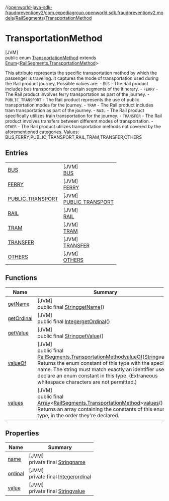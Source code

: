 //[openworld-java-sdk-fraudpreventionv2](../../../../index.md)/[com.expediagroup.openworld.sdk.fraudpreventionv2.models](../../index.md)/[RailSegments](../index.md)/[TransportationMethod](index.md)

# TransportationMethod

[JVM]\
public enum [TransportationMethod](index.md) extends [Enum](https://docs.oracle.com/javase/8/docs/api/java/lang/Enum.html)&lt;[RailSegments.TransportationMethod](index.md)&gt;

This attribute represents the specific transportation method by which the passenger is traveling. It captures the mode of transportation used during the Rail product journey, Possible values are:     - `BUS` - The Rail product includes bus transportation for certain segments of the itinerary.     - `FERRY` - The Rail product involves ferry transportation as part of the journey.     - `PUBLIC_TRANSPORT` - The Rail product represents the use of public transportation modes for the journey.     - `TRAM` - The Rail product includes tram transportation as part of the journey.     - `RAIL` - The Rail product specifically utilizes train transportation for the journey.     - `TRANSFER` - The Rail product involves transfers between different modes of transportation.     - `OTHER` - The Rail product utilizes transportation methods not covered by the aforementioned categories. Values: BUS,FERRY,PUBLIC_TRANSPORT,RAIL,TRAM,TRANSFER,OTHERS

## Entries

| | |
|---|---|
| [BUS](-b-u-s/index.md) | [JVM]<br>[BUS](-b-u-s/index.md) |
| [FERRY](-f-e-r-r-y/index.md) | [JVM]<br>[FERRY](-f-e-r-r-y/index.md) |
| [PUBLIC_TRANSPORT](-p-u-b-l-i-c_-t-r-a-n-s-p-o-r-t/index.md) | [JVM]<br>[PUBLIC_TRANSPORT](-p-u-b-l-i-c_-t-r-a-n-s-p-o-r-t/index.md) |
| [RAIL](-r-a-i-l/index.md) | [JVM]<br>[RAIL](-r-a-i-l/index.md) |
| [TRAM](-t-r-a-m/index.md) | [JVM]<br>[TRAM](-t-r-a-m/index.md) |
| [TRANSFER](-t-r-a-n-s-f-e-r/index.md) | [JVM]<br>[TRANSFER](-t-r-a-n-s-f-e-r/index.md) |
| [OTHERS](-o-t-h-e-r-s/index.md) | [JVM]<br>[OTHERS](-o-t-h-e-r-s/index.md) |

## Functions

| Name | Summary |
|---|---|
| [getName](index.md#1006281840%2FFunctions%2F-1883119931) | [JVM]<br>public final [String](https://docs.oracle.com/javase/8/docs/api/java/lang/String.html)[getName](index.md#1006281840%2FFunctions%2F-1883119931)() |
| [getOrdinal](index.md#-1255101234%2FFunctions%2F-1883119931) | [JVM]<br>public final [Integer](https://docs.oracle.com/javase/8/docs/api/java/lang/Integer.html)[getOrdinal](index.md#-1255101234%2FFunctions%2F-1883119931)() |
| [getValue](get-value.md) | [JVM]<br>public final [String](https://docs.oracle.com/javase/8/docs/api/java/lang/String.html)[getValue](get-value.md)() |
| [valueOf](value-of.md) | [JVM]<br>public final [RailSegments.TransportationMethod](index.md)[valueOf](value-of.md)([String](https://docs.oracle.com/javase/8/docs/api/java/lang/String.html)value)<br>Returns the enum constant of this type with the specified name. The string must match exactly an identifier used to declare an enum constant in this type. (Extraneous whitespace characters are not permitted.) |
| [values](values.md) | [JVM]<br>public final [Array](https://kotlinlang.org/api/latest/jvm/stdlib/kotlin/-array/index.html)&lt;[RailSegments.TransportationMethod](index.md)&gt;[values](values.md)()<br>Returns an array containing the constants of this enum type, in the order they're declared. |

## Properties

| Name | Summary |
|---|---|
| [name](../../-verification-type/_3_-d-s/index.md#-372974862%2FProperties%2F-1883119931) | [JVM]<br>private final [String](https://docs.oracle.com/javase/8/docs/api/java/lang/String.html)[name](../../-verification-type/_3_-d-s/index.md#-372974862%2FProperties%2F-1883119931) |
| [ordinal](../../-verification-type/_3_-d-s/index.md#-739389684%2FProperties%2F-1883119931) | [JVM]<br>private final [Integer](https://docs.oracle.com/javase/8/docs/api/java/lang/Integer.html)[ordinal](../../-verification-type/_3_-d-s/index.md#-739389684%2FProperties%2F-1883119931) |
| [value](-o-t-h-e-r-s/index.md#1800032009%2FProperties%2F-1883119931) | [JVM]<br>private final [String](https://docs.oracle.com/javase/8/docs/api/java/lang/String.html)[value](-o-t-h-e-r-s/index.md#1800032009%2FProperties%2F-1883119931) |
